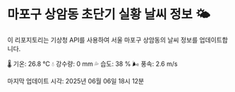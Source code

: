 
# 마포구 상암동 초단기 실황 날씨 정보 🌤️

이 리포지토리는 기상청 API를 사용하여 서울 마포구 상암동의 날씨 정보를 업데이트합니다. 

🌡️ 기온: 26.8 ℃
💧 강수량: 0 mm
💦 습도: 38 %
🌬️ 풍속: 2.6 m/s

마지막 업데이트 시각: 2025년 06월 06일 18시 12분    
